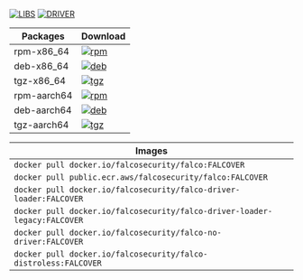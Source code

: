 [![LIBS](https://img.shields.io/badge/LIBS-LIBSVER-yellow)](https://github.com/falcosecurity/libs/releases/tag/LIBSVER)
[![DRIVER](https://img.shields.io/badge/DRIVER-DRIVERVER-yellow)](https://github.com/falcosecurity/libs/releases/tag/DRIVERVER)

| Packages | Download                                                                                                                                               |
| -------- | ------------------------------------------------------------------------------------------------------------------------------------------------------ |
| rpm-x86_64      | [![rpm](https://img.shields.io/badge/Falco-FALCOVER-%2300aec7?style=flat-square)](https://download.falco.org/packages/rpmFALCOBUCKET/falco-FALCOVER-x86_64.rpm)        |
| deb-x86_64      | [![deb](https://img.shields.io/badge/Falco-FALCOVER-%2300aec7?style=flat-square)](https://download.falco.org/packages/debFALCOBUCKET/stable/falco-FALCOVER-x86_64.deb) |
| tgz-x86_64      | [![tgz](https://img.shields.io/badge/Falco-FALCOVER-%2300aec7?style=flat-square)](https://download.falco.org/packages/binFALCOBUCKET/x86_64/falco-FALCOVER-x86_64.tar.gz) |
| rpm-aarch64      | [![rpm](https://img.shields.io/badge/Falco-FALCOVER-%2300aec7?style=flat-square)](https://download.falco.org/packages/rpmFALCOBUCKET/falco-FALCOVER-aarch64.rpm)        |
| deb-aarch64      | [![deb](https://img.shields.io/badge/Falco-FALCOVER-%2300aec7?style=flat-square)](https://download.falco.org/packages/debFALCOBUCKET/stable/falco-FALCOVER-aarch64.deb) |
| tgz-aarch64      | [![tgz](https://img.shields.io/badge/Falco-FALCOVER-%2300aec7?style=flat-square)](https://download.falco.org/packages/binFALCOBUCKET/aarch64/falco-FALCOVER-aarch64.tar.gz) |

| Images                                                                      |
| --------------------------------------------------------------------------- |
| `docker pull docker.io/falcosecurity/falco:FALCOVER`                           |
| `docker pull public.ecr.aws/falcosecurity/falco:FALCOVER`                      |
| `docker pull docker.io/falcosecurity/falco-driver-loader:FALCOVER`             |
| `docker pull docker.io/falcosecurity/falco-driver-loader-legacy:FALCOVER`      |
| `docker pull docker.io/falcosecurity/falco-no-driver:FALCOVER`                 |
| `docker pull docker.io/falcosecurity/falco-distroless:FALCOVER`                |

